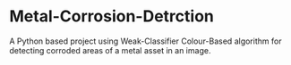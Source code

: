# Metal-Corrosion-Detrction
A Python based project using Weak-Classifier Colour-Based algorithm for detecting corroded areas of a metal asset in an image.

